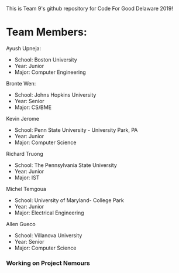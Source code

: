 This is Team 9's github repository for Code For Good Delaware 2019!

# Team Members:

Ayush Upneja:
- School: Boston University
- Year: Junior
- Major: Computer Engineering

Bronte Wen: 
- School: Johns Hopkins University
- Year: Senior
- Major: CS/BME

Kevin Jerome
- School: Penn State University - University Park, PA
- Year: Junior
- Major: Computer Science 
    

Richard Truong
- School: The Pennsylvania State University
- Year: Junior
- Major: IST

Michel Temgoua
- School: University of Maryland- College Park
- Year: Junior
- Major: Electrical Engineering

Allen Gueco
- School: Villanova University
- Year: Senior
- Major: Computer Science

### Working on Project Nemours
